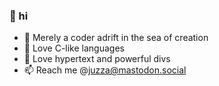 ### 👋 hi

- 🐶 Merely a coder adrift in the sea of creation  
- 🐹 Love C-like languages
- 🐴 Love hypertext and powerful divs
- 📫 Reach me @juzza@mastodon.social
